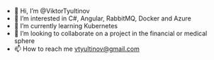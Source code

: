 - 👋 Hi, I’m @ViktorTyultinov
- 👀 I’m interested in C#, Angular, RabbitMQ, Docker and Azure
- 🌱 I’m currently learning Kubernetes
- 💞️ I’m looking to collaborate on a project in the financial or medical sphere
- 📫 How to reach me vtyultinov@gmail.com

<!---
ViktorTyultinov/ViktorTyultinov is a ✨ special ✨ repository because its `README.md` (this file) appears on your GitHub profile.
You can click the Preview link to take a look at your changes.
--->
